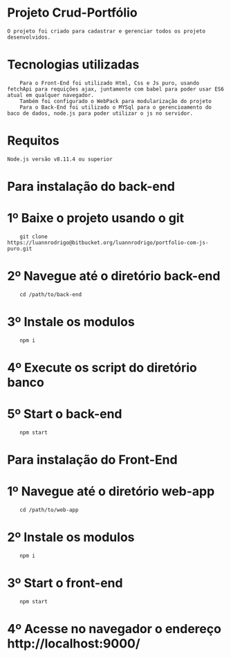 # Projeto Crud-Portfólio
    O projeto foi criado para cadastrar e gerenciar todos os projeto desenvolvidos.
#   Tecnologias utilizadas
        Para o Front-End foi utilizado Html, Css e Js puro, usando fetchApi para requições ajax, juntamente com babel para poder usar ES6 atual em qualquer navegador. 
        Também foi configurado o WebPack para modularização do projeto
        Para o Back-End foi utilizado o MYSql para o gerencioamento do baco de dados, node.js para poder utilizar o js no servidor. 

# Requitos
    Node.js versão v8.11.4 ou superior


#   Para instalação do back-end
#   1º Baixe o projeto usando o git
        git clone https://luannrodrigo@bitbucket.org/luannrodrigo/portfolio-com-js-puro.git
#   2º Navegue até o diretório back-end
        cd /path/to/back-end
#   3º Instale os modulos
        npm i
#   4º Execute os script do diretório banco
        
#   5º Start o back-end
        npm start

#   Para instalação do Front-End
#   1º Navegue até o diretório web-app
        cd /path/to/web-app
#   2º Instale os modulos
        npm i
#   3º Start o front-end
        npm start
#   4º Acesse no navegador o endereço http://localhost:9000/

